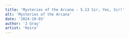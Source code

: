 ```yaml
---
title: 'Mysteries of the Arcana - 5.13 Sir, Yes, Sir!'
alt: 'Mysteries of the Arcana'
date: '2024-10-03'
author: 'J Gray'
artist: 'Keira'
---
```

